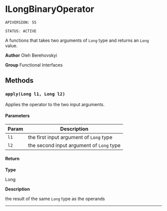 # ILongBinaryOperator

`APIVERSION: 55`

`STATUS: ACTIVE`

A functions that takes two arguments of `Long` type and returns an `Long` value.


**Author** Oleh Berehovskyi


**Group** Functional Interfaces

## Methods
### `apply(Long l1, Long l2)`

Applies the operator to the two input arguments.

#### Parameters
|Param|Description|
|---|---|
|`l1`|the first input argument of `Long` type|
|`l2`|the second input argument of `Long` type|

#### Return

**Type**

Long

**Description**

the result of the same `Long` type as the operands

---
